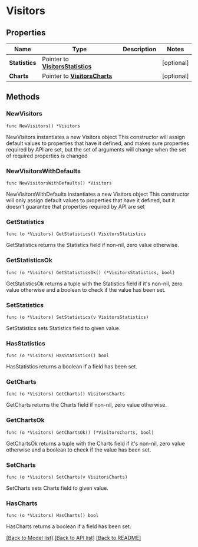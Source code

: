 # Visitors

## Properties

Name | Type | Description | Notes
------------ | ------------- | ------------- | -------------
**Statistics** | Pointer to [**VisitorsStatistics**](VisitorsStatistics.md) |  | [optional] 
**Charts** | Pointer to [**VisitorsCharts**](VisitorsCharts.md) |  | [optional] 

## Methods

### NewVisitors

`func NewVisitors() *Visitors`

NewVisitors instantiates a new Visitors object
This constructor will assign default values to properties that have it defined,
and makes sure properties required by API are set, but the set of arguments
will change when the set of required properties is changed

### NewVisitorsWithDefaults

`func NewVisitorsWithDefaults() *Visitors`

NewVisitorsWithDefaults instantiates a new Visitors object
This constructor will only assign default values to properties that have it defined,
but it doesn't guarantee that properties required by API are set

### GetStatistics

`func (o *Visitors) GetStatistics() VisitorsStatistics`

GetStatistics returns the Statistics field if non-nil, zero value otherwise.

### GetStatisticsOk

`func (o *Visitors) GetStatisticsOk() (*VisitorsStatistics, bool)`

GetStatisticsOk returns a tuple with the Statistics field if it's non-nil, zero value otherwise
and a boolean to check if the value has been set.

### SetStatistics

`func (o *Visitors) SetStatistics(v VisitorsStatistics)`

SetStatistics sets Statistics field to given value.

### HasStatistics

`func (o *Visitors) HasStatistics() bool`

HasStatistics returns a boolean if a field has been set.

### GetCharts

`func (o *Visitors) GetCharts() VisitorsCharts`

GetCharts returns the Charts field if non-nil, zero value otherwise.

### GetChartsOk

`func (o *Visitors) GetChartsOk() (*VisitorsCharts, bool)`

GetChartsOk returns a tuple with the Charts field if it's non-nil, zero value otherwise
and a boolean to check if the value has been set.

### SetCharts

`func (o *Visitors) SetCharts(v VisitorsCharts)`

SetCharts sets Charts field to given value.

### HasCharts

`func (o *Visitors) HasCharts() bool`

HasCharts returns a boolean if a field has been set.


[[Back to Model list]](../README.md#documentation-for-models) [[Back to API list]](../README.md#documentation-for-api-endpoints) [[Back to README]](../README.md)


